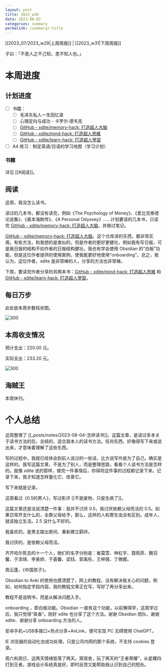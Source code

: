 ```yaml
---
layout: post
title: 2023_w30
data: 2023-08-02
categories: summary
permalink: /summary/:title
---
```


[[2023_07/2023_w29|上周周报]] | [[2023_w31|下周周报]]

子曰：「不患人之不己知，患不知人也。」

# 本周进度
## 计划进度
- [ ] 书籍：
	- [ ] 毛泽东私人一生回忆录
	- [ ] 心理定向与成功 - 卡罗尔·德韦克
	- [ ] [GitHub - xdite/memory-hack: 打造超人大脑](https://github.com/xdite/memory-hack)
	- [ ] [GitHub - xdite/mind-hack: 打造超人思維](https://github.com/xdite/mind-hack)
	- [ ] [GitHub - xdite/learn-hack: 打造超人學習](https://github.com/xdite/learn-hack)
- [ ] A4 练习：制定英语/日语的学习地图（学习计划） 

### 书籍
详见 [[#阅读]]。


## 阅读
这周，我没怎么读书。

读过的几本书，都没有读完，例如《The Psychology of Money》、《爱比克泰德论说集》、《奥本海默传》、《A Personal Odyssey》……计划要读的几本书，只读完 [GitHub - xdite/memory-hack: 打造超人大脑](https://github.com/xdite/memory-hack)，并做过笔记。

[GitHub - xdite/memory-hack: 打造超人大脑](https://github.com/xdite/memory-hack)，这个仓库讲的东西，都非常实用。有些方法，和我想的是类似的，但是作者的更好更健壮，例如我有写日报，可是我日报的结构不如作者的日报结构健壮。我也有学会使用 Obsidian 的“白板”功能，但是这位作者提供的使用案例，使我能更好地使用“onboarding”。总之，我认为，这位作者，xdite 是非常棒的人，分享的方法也非常棒。

下周，要读完作者分享的另两本书：[GitHub - xdite/mind-hack: 打造超人思維](https://github.com/xdite/mind-hack) 和 [GitHub - xdite/learn-hack: 打造超人學習](https://github.com/xdite/learn-hack)。


## 每日万步
此处放本周步数柱状图。

![300](assets/Screenshot_2023-08-01-15-48-51-78_6a5d7c7480487e32e6b6d795536fd626.jpg)

## 本周收支情况
预计支出：220.00 元。

实际支出：233.20 元。

![300](assets/Screenshot_2023-08-01-15-48-39-82_286634920e44507b7c2cb0ae7579ffaf.jpg)



## 海贼王
本周休刊。

 
# 个人总结
这周整理了 [[_posts/notes/2023-08-04-怎样读书]]。这篇文章，是读过多本关于读书方法的后，总结的、适合我本人的读书方法。任何东西，好像得写下来或说出来，才意味着理解了这些东西。

写的过程中，我就已经体会到前人说过的一些话，比方说写作是为了自己。确实是这样的。我写这篇文章，不是为了别人，而是整理思路，看看个人读书方法是怎样的。就像 xdite 说的那样，做完一件事情后，你得将这件事的过程都记录下来。记录下来，我才知道怎样量化它、改善它。

写下来就是记录。

这周看过《0.5的男人》，写过影评 [[不是废物，只是生病了]]。

这篇文章还是没说清楚一件事：我并不讨厌 0.5，我讨厌依赖父母而活的 0.5。如果日常开支什么的，全靠父母给予，那么，这样的人和寄生虫没有区别。成年人，就该独立生活。2.5 没什么不好的。

我喜欢的，是男主踏出房间、重新建立羁绊。

我讨厌的，是依赖父母而活。

齐齐哈尔死去的十一个人，她们的名字分别是：崔莫萱、林虹宇、聂雨菲、魏羽馨、于添琦、李美娇、于荟馨、梁钰、郭禹彤、王梓薇、丁微娜。

周云蓬，《中国孩子》。

Obsidian to Anki 的使用也摸清楚了，网上的教程，没有解决我关心的问题，例如，如何指定字段内容。我的教程文章正在写，写好了再分享出来。

教程不是说明书，而是从解决问题入手。

onboarding ，即白板功能。Obsidian 一直有这个功能，以前懒得学，这周学过后，我只觉得“真香”。刚好 xdite 也分享了这个方法。谢谢 Obsidian 团队、谢谢 xdite、谢谢分享 onboarding 方法的人。

安卓手机+USB多接口+热点分享+AnLink，便可实现 PC 无碍使用 ChatGPT。

IE 浏览器的自动化也成功处理，只是公司内网的那个系统，不支持 cookies 登录。

周六和周日，这两天情绪低落了两天。窝宿舍，玩了两天的“王者荣耀”，从星耀四打到王者。游戏设计系统真是好，即时反馈又能帮助我认识到自己的短处。




